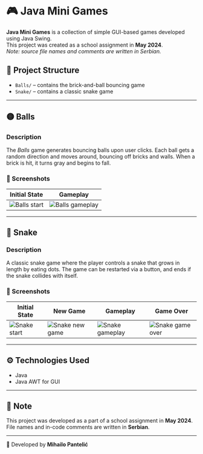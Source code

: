 
# 🎮 Java Mini Games

**Java Mini Games** is a collection of simple GUI-based games developed using Java Swing.  
This project was created as a school assignment in **May 2024**.  
*Note: source file names and comments are written in Serbian.*

## 📁 Project Structure

- `Balls/` – contains the brick-and-ball bouncing game
- `Snake/` – contains a classic snake game

---

## 🟡 Balls

### Description
The *Balls* game generates bouncing balls upon user clicks. Each ball gets a random direction and moves around, bouncing off bricks and walls. When a brick is hit, it turns gray and begins to fall.

### 📸 Screenshots

| Initial State | Gameplay |
|---------------|----------|
| ![Balls start](images/Balls_start.png) | ![Balls gameplay](images/balls_gameplay.png) |

---

## 🐍 Snake

### Description
A classic snake game where the player controls a snake that grows in length by eating dots. The game can be restarted via a button, and ends if the snake collides with itself.

### 📸 Screenshots

| Initial State | New Game | Gameplay | Game Over |
|----------------|----------|-----------|-------------|
| ![Snake start](images/snake_start.png) | ![Snake new game](images/snake_new_game.png) | ![Snake gameplay](images/snake_gameplay.png) | ![Snake game over](images/snake_game_over.png) |

---

## ⚙️ Technologies Used

- Java
- Java AWT for GUI

---

## 📌 Note

This project was developed as a part of a school assignment in **May 2024**.  
File names and in-code comments are written in **Serbian**.

---

👤 Developed by **Mihailo Pantelić**

